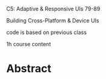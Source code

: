 C5:  Adaptive & Responsive UIs 79-89

Building Cross-Platform & Device UIs



code is based on previous class



1h course content



# Abstract